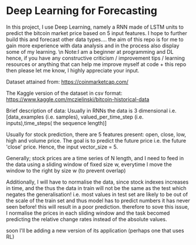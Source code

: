 # Deep Learning for Forecasting

In this project, I use Deep Learning, namely a RNN made of LSTM units to predict the bitcoin market price based on 5 input features. I hope to further build this and forecast other data types.... the aim of this repo is for me to gain more experience with data analysis and in the process also display some of my learning.
\n Note:I am a beginner at programming and DL hence, if you have any constructive criticism / improvement tips / learning resources or anything that can help me improve myself at code + this repo then please let me know, I highly appreciate your input.

Dataset attained from: https://coinmarketcap.com/

The Kaggle version of the dataset in csv format: https://www.kaggle.com/mczielinski/bitcoin-historical-data

Brief description of data:
Usually in RNNs the data is 3 dimensional i.e. [data_examples (i.e. samples), valued_per_time_step (i.e. inputs),time_steps( the sequence length)]

Usually for stock prediction, there are 5 features present: open, close, low, high and volume price. The goal is to predict the future price i.e. the future 'close' price. Hence, the input vector_size = 5.

Generally; stock prices are a time series of N length, and I need to feed in the data using a sliding window of fixed size w, everytime I move the window to the right by size w (to prevent overlap)

Additionally, I will have to normalise the data, since stock indexes increases in time, and the thus the data in train will not be the same as the test which negates the generalisation! 
i.e. most values in test set are likely to be out of the scale of the train set and thus model has to predict numbers it has never seen before! 
this will result in a poor prediction. 
therefore to sove this issue, I normalise the prices in each sliding window and the task becomed predicting the relative change rates instead of the absolute values.




soon I'll be adding a new version of its application (perhaps one that uses RL)
